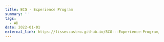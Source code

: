 ```yaml
---
title: BCG - Experience Program
summary: ''
tags:
  - AD
date: 2022-01-01
external_link: https://lissescastro.github.io/BCG---Experience-Program/
---
```

